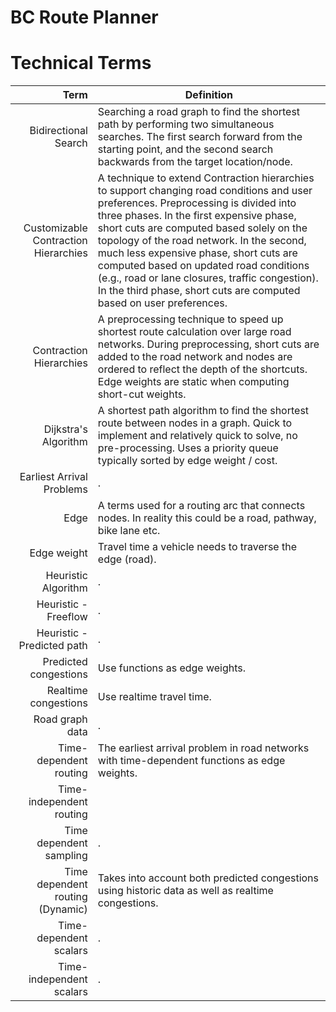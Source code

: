 # BC Route Planner
# Technical Terms
Term | Definition
----: | -----------
<a name="Bidirectional Search">Bidirectional Search</a> | Searching a road graph to find the shortest path by performing two simultaneous searches. The first search forward from the starting point, and the second search backwards from the target location/node.
<a name="Customizable Contraction Hierarchies">Customizable Contraction Hierarchies</a> | A technique to extend Contraction hierarchies to support changing road conditions and user preferences. Preprocessing is divided into three phases. In the first expensive phase, short cuts are computed based solely on the topology of the road network. In the second, much less expensive phase, short cuts are computed based on updated road conditions (e.g., road or lane closures, traffic congestion). In the third phase, short cuts are computed based on user preferences.
<a name="Contraction Hierarchies">Contraction Hierarchies</a> | A preprocessing technique to speed up shortest route calculation over large road networks. During preprocessing, short cuts are added to the road network and nodes are ordered to reflect the depth of the shortcuts. Edge weights are static when computing short-cut weights. 
<a name="Dijkstra's Algorithm">Dijkstra's Algorithm</a> | A shortest path algorithm to find the shortest route between nodes in a graph. Quick to implement and relatively quick to solve, no pre-processing. Uses a priority queue typically sorted by edge weight / cost.
<a name="Earliest Arrival Problems">Earliest Arrival Problems</a> | .
<a name="Edge">Edge</a> | A terms used for a routing arc that connects nodes. In reality this could be a road, pathway, bike lane etc.
<a name="Edge weight">Edge weight</a> | Travel time a vehicle needs to traverse the edge (road).
<a name="Heuristic Algorithm">Heuristic Algorithm</a> | .
<a name="Heuristic - Freeflow">Heuristic - Freeflow</a> | .
<a name="Heuristic - Predicted path">Heuristic - Predicted path</a> | .
<a name="Predicted congestions">Predicted congestions</a> | Use functions as edge weights.
<a name="Realtime congestions">Realtime congestions</a> | Use realtime travel time.
<a name="Road graph data">Road graph data</a> | .
<a name="Time-dependent routing">Time-dependent routing</a> | The earliest arrival problem in road networks with time-dependent functions as edge weights.
<a name="Time-independent routing">Time-independent routing</a> |
<a name="Time dependent sampling">Time dependent sampling</a> | .
<a name="Time dependent routing (Dynamic)">Time dependent routing (Dynamic)</a> | Takes into account both predicted congestions using historic data as well as realtime congestions.
<a name="Time-dependent scalars">Time-dependent scalars</a> | .
<a name="Time-independent scalars">Time-independent scalars</a> | .

